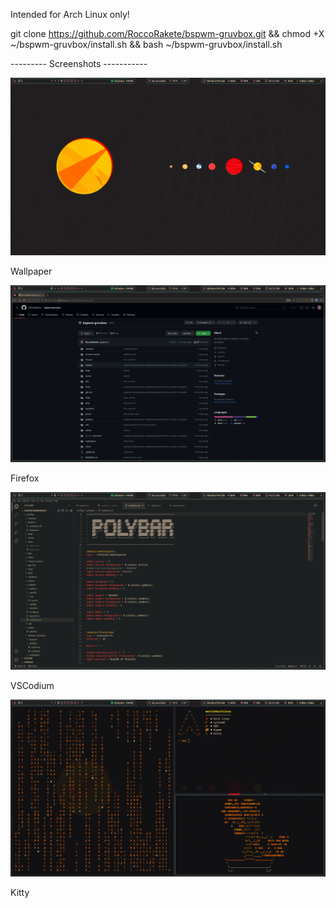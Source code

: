 Intended for Arch Linux only!

git clone https://github.com/RoccoRakete/bspwm-gruvbox.git && chmod +X ~/bspwm-gruvbox/install.sh && bash ~/bspwm-gruvbox/install.sh

--------- Screenshots -----------

![Alt text](2023-06-28_17-11_1.png)

Wallpaper

![Alt text](2023-06-28_17-10.png)

Firefox

![Alt text](2023-06-28_17-10_1.png)

VSCodium

![Alt text](2023-06-28_17-11.png)

Kitty